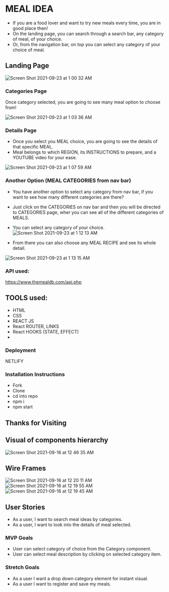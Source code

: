 # MEAL IDEA

- If you are a food lover and want to try new meals every time, you are in good place then!
- On the landing page, you can search through a search bar, any category of meal, of your choice.
- Or, from the navigation bar, on top you can select any category of your choice of meal.

## Landing Page

![Screen Shot 2021-09-23 at 1 00 32 AM](https://user-images.githubusercontent.com/81372190/134456758-ee225549-183a-4d99-98db-8560f0e52724.png)


### Categories Page

Once category selected, you are going to see many meal option to choose from!

![Screen Shot 2021-09-23 at 1 03 36 AM](https://user-images.githubusercontent.com/81372190/134456966-6e263f79-90be-4690-bad5-ce01df5886cf.png)


### Details Page

- Once you select you MEAL choice, you are going to see the details of that specific MEAL.
- Meal belongs to which REGION, its INSTRUCTIONS to prepare, and a YOUTUBE video for your ease.
 
![Screen Shot 2021-09-23 at 1 07 59 AM](https://user-images.githubusercontent.com/81372190/134457211-80c97eee-68a3-46bf-998d-ae4bdee39088.png)

### Another Option (MEAL CATEGORIES from nav bar)

- You have another option to select any category from nav bar, if you want to see how many different categories are there?
- Just click on the CATEGORIES on nav bar and then you will be directed to CATEGORIES page, wher you can see all of the different categories of MEALS.
- You can select any category of your choice.
![Screen Shot 2021-09-23 at 1 12 13 AM](https://user-images.githubusercontent.com/81372190/134457489-d8a76058-4ac3-4eeb-939e-a10d9dfbe0c8.png)

- From there you can also choose any MEAL RECIPE and see its whole detail.

![Screen Shot 2021-09-23 at 1 13 15 AM](https://user-images.githubusercontent.com/81372190/134457639-f919ebf3-7a3f-447c-9ef9-e382f28eb9cd.png)

### API used:
https://www.themealdb.com/api.php


## TOOLS used:
- HTML
- CSS
- REACT JS
- React ROUTER, LINKS
- React HOOKS (STATE, EFFECT)
- 
### Deployment

NETLIFY

### Installation Instructions

- Fork
- Clone
- cd into repo
- npm i
- npm start

## Thanks for Visiting


## Visual of components hierarchy
![Screen Shot 2021-09-16 at 12 46 35 AM](https://user-images.githubusercontent.com/81372190/133670504-c7de8fd7-8b3a-4df0-91de-436847ff6a57.png)

## Wire Frames

![Screen Shot 2021-09-16 at 12 20 11 AM](https://user-images.githubusercontent.com/81372190/133670549-6f54c51b-ee6a-45c8-883d-fcc45b0dbd36.png)
![Screen Shot 2021-09-16 at 12 19 55 AM](https://user-images.githubusercontent.com/81372190/133670559-d52a0599-ed76-4f9c-a8dc-102cd571113c.png)
![Screen Shot 2021-09-16 at 12 19 45 AM](https://user-images.githubusercontent.com/81372190/133670567-0ae8218e-548c-4a03-b40b-773b684fe7f8.png)


## User Stories

- As a user, I want to search meal ideas by categories.
- As a user, I want to look into the details of meal selected.

### MVP Goals
- User can select category of choice from the Category component.
- User can select meal description by clicking on selected category item.

### Stretch Goals

- As a user I want a drop down category element for instant visual.
- As a user I want to register and save my meals.


